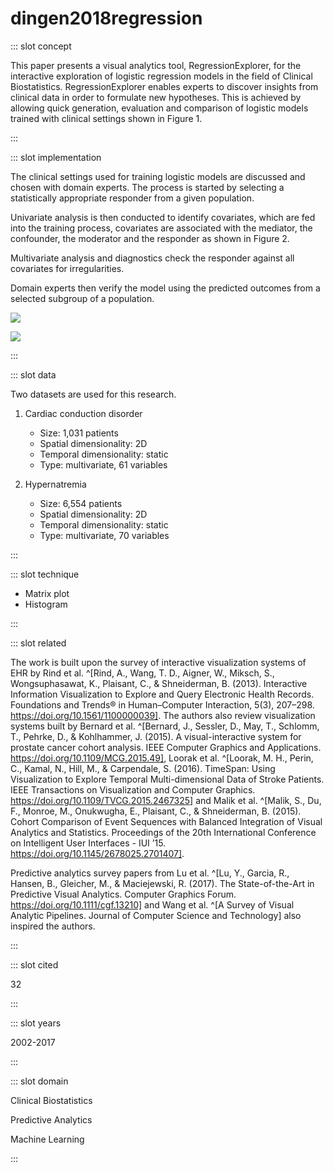 # dingen2018regression

<Paper>

::: slot concept

This paper presents a visual analytics tool, RegressionExplorer, for the interactive exploration of logistic regression models in the field of Clinical Biostatistics. RegressionExplorer enables experts to discover insights from clinical data in order to formulate new hypotheses. This is achieved by allowing quick generation, evaluation and comparison of logistic models trained with clinical settings shown in Figure 1.

:::

::: slot implementation

The clinical settings used for training logistic models are discussed and chosen with domain experts. The process is started  by selecting a statistically appropriate responder from a given population.

Univariate analysis is then conducted to identify covariates, which are fed into the training process, covariates are associated with the mediator, the confounder, the moderator and the responder as shown in Figure 2.

Multivariate analysis and diagnostics check the responder against all covariates for irregularities.

Domain experts then verify the model using the predicted outcomes from a selected subgroup of a population.

![](https://share.henry.wang/oW0NQ2/bgYWYr1Yok+)

![](https://share.henry.wang/hEsu54/QIuETphaD1+)

:::

::: slot data

Two datasets are used for this research.

1. Cardiac conduction disorder
    - Size: 1,031 patients
    - Spatial dimensionality: 2D
    - Temporal dimensionality: static
    - Type: multivariate, 61 variables

1. Hypernatremia
    - Size: 6,554 patients
    - Spatial dimensionality: 2D
    - Temporal dimensionality: static
    - Type: multivariate, 70 variables

:::

::: slot technique

- Matrix plot
- Histogram

:::

::: slot related

The work is built upon the survey of interactive visualization systems of EHR by Rind et al. ^[Rind, A., Wang, T. D., Aigner, W., Miksch, S., Wongsuphasawat, K., Plaisant, C., & Shneiderman, B. (2013). Interactive Information Visualization to Explore and Query Electronic Health Records. Foundations and Trends® in Human–Computer Interaction, 5(3), 207–298. https://doi.org/10.1561/1100000039]. The authors also review visualization systems built by Bernard et al. ^[Bernard, J., Sessler, D., May, T., Schlomm, T., Pehrke, D., & Kohlhammer, J. (2015). A visual-interactive system for prostate cancer cohort analysis. IEEE Computer Graphics and Applications. https://doi.org/10.1109/MCG.2015.49], Loorak et al. ^[Loorak, M. H., Perin, C., Kamal, N., Hill, M., & Carpendale, S. (2016). TimeSpan: Using Visualization to Explore Temporal Multi-dimensional Data of Stroke Patients. IEEE Transactions on Visualization and Computer Graphics. https://doi.org/10.1109/TVCG.2015.2467325] and Malik et al. ^[Malik, S., Du, F., Monroe, M., Onukwugha, E., Plaisant, C., & Shneiderman, B. (2015). Cohort Comparison of Event Sequences with Balanced Integration of Visual Analytics and Statistics. Proceedings of the 20th International Conference on Intelligent User Interfaces - IUI ’15. https://doi.org/10.1145/2678025.2701407].

Predictive analytics survey papers from Lu et al. ^[Lu, Y., Garcia, R., Hansen, B., Gleicher, M., & Maciejewski, R. (2017). The State-of-the-Art in Predictive Visual Analytics. Computer Graphics Forum. https://doi.org/10.1111/cgf.13210] and Wang et al. ^[A Survey of
Visual Analytic Pipelines. Journal of Computer Science and Technology] also inspired the authors.

:::

::: slot cited

32

:::

::: slot years

2002-2017

:::

::: slot domain

Clinical Biostatistics

Predictive Analytics

Machine Learning

:::

</Paper>

